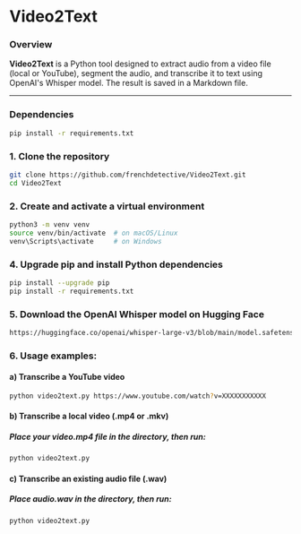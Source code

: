 # Video2Text

### Overview

**Video2Text** is a Python tool designed to extract audio from a video file (local or YouTube), segment the audio, and transcribe it to text using OpenAI's Whisper model. The result is saved in a Markdown file.

---

### Dependencies

```bash
pip install -r requirements.txt
```

### 1. Clone the repository
```bash
git clone https://github.com/frenchdetective/Video2Text.git
cd Video2Text
```
### 2. Create and activate a virtual environment
```bash
python3 -m venv venv
source venv/bin/activate  # on macOS/Linux
venv\Scripts\activate     # on Windows
```
### 4. Upgrade pip and install Python dependencies
```bash
pip install --upgrade pip
pip install -r requirements.txt
```

### 5. Download the OpenAI Whisper model on Hugging Face

```bash
https://huggingface.co/openai/whisper-large-v3/blob/main/model.safetensors
```

### 6. Usage examples:
####    a) Transcribe a YouTube video
```bash
python video2text.py https://www.youtube.com/watch?v=XXXXXXXXXXX
```
####    b) Transcribe a local video (.mp4 or .mkv)
#####       Place your video.mp4 file in the directory, then run:
```bash
python video2text.py
```
####    c) Transcribe an existing audio file (.wav)
#####       Place audio.wav in the directory, then run:
```bash
python video2text.py
```